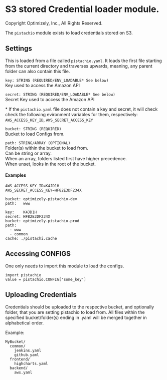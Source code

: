 S3 stored Credential loader module.
================
Copyright Optimizely, Inc., All Rights Reserved.

The `pistachio` module exists to load credentials stored on S3.

## Settings
This is loaded from a file called `pistachio.yaml`. It loads the first file starting from the current directory and traverses upwards, meaning, any parent folder can also contain this file.

`key: STRING (REQUIRED/ENV_LOADABLE* See below)`  
Key used to access the Amazon API

`secret: STRING (REQUIRED/ENV_LOADABLE* See below)`  
Secret Key used to access the Amazon API

\* If the `pistachio.yaml` file does not contain a key and secret, it will check check the following evironment variables for them, respectively: `AWS_ACCESS_KEY_ID`, `AWS_SECRET_ACCESS_KEY`

`bucket: STRING (REQUIRED)`  
Bucket to load Configs from.

`path: STRING/ARRAY (OPTIONAL)`  
Folder(s) within the bucket to load from.  
Can be string or array.  
When an array, folders listed first have higher precedence.  
When unset, looks in the root of the bucket.

#### Examples
```
AWS_ACCESS_KEY_ID=K4JD1H
AWS_SECRET_ACCESS_KEY=HF82E3DF234X

bucket: optimizely-pistachio-dev
path:   www
```
```
key:    K4JD1H
secret: HF82E3DF234X
bucket: optimizely-pistachio-prod
path:
  - www
  - common
cache: ./pistachi.cache
```
## Accessing CONFIGS
One only needs to import this module to load the configs.

```
import pistachio
value = pistachio.CONFIG['some_key']
```

## Uploading Credentials
Credentials should be uploaded to the respective bucket, and optionally folder, that you are setting pistachio to load from. All files within the specified bucket/folder(s) ending in .yaml will be merged together in alphabetical order.

Example:
```
MyBucket/
  common/
    jenkins.yaml
    github.yaml
  frontend/
    highcharts.yaml
  backend/
    aws.yaml
```    
